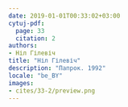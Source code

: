 ```yaml
---
date: 2019-01-01T00:33:02+03:00
cytuj-pdf:
  page: 33
  citation: 2
authors:
- Ніл Гілевіч
title: "Ніл Гілевіч"
description: "Папрок. 1992"
locale: "be_BY"
images:
- cites/33-2/preview.png
---
```

